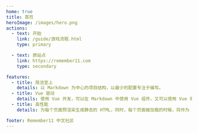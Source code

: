 ```yaml
---
home: true
title: 首页
heroImage: /images/hero.png
actions:
  - text: 开始
    link: /guide/游戏流程.html
    type: primary

  - text: 原站点
    link: https://remember11.com
    type: secondary

features:
  - title: 简洁至上
    details: 以 Markdown 为中心的项目结构，以最少的配置专注于编写。
  - title: Vue 驱动
    details: 使用 Vue 开发，可以在 Markdown 中使用 Vue 组件，又可以使用 Vue 来开发自定义主题。
  - title: 高性能
    details: 为每个页面预渲染生成静态的 HTML，同时，每个页面被加载的时候，将作为 SPA 运行。

footer: Remember11 中文社区
---
```

